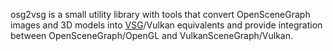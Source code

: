 osg2vsg is a small utility library with tools that convert OpenSceneGraph images and 3D models into [VSG](https://github.com/vsg-dev/VulkanSceneGraph)/Vulkan equivalents and provide integration between OpenSceneGraph/OpenGL and VulkanSceneGraph/Vulkan.

